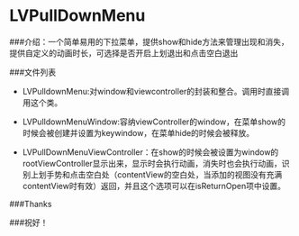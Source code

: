 # LVPullDownMenu

###介绍：一个简单易用的下拉菜单，提供show和hide方法来管理出现和消失，提供自定义的动画时长，可选择是否开启上划退出和点击空白退出

###文件列表

* LVPulldownMenu:对window和viewcontroller的封装和整合。调用时直接调用这个类。

* LVPulldownMenuWindow:容纳viewController的window，在菜单show的时候会被创建并设置为keywindow，在菜单hide的时候会被释放。

* LVPullDownMenuViewController：在show的时候会被设置为window的rootViewController显示出来，显示时会执行动画，消失时也会执行动画，识别上划手势和点击空白处（contentView的空白处，当添加的视图没有充满contentView时有效）返回，并且这个选项可以在isReturnOpen项中设置。


###Thanks

###祝好！
